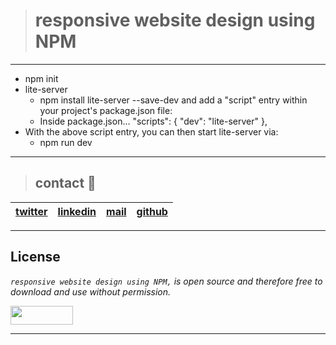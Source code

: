 > # responsive website design using NPM
---
* npm init
* lite-server
  * npm install lite-server --save-dev
  and add a "script" entry within your project's package.json file:
  * Inside package.json...
  "scripts": {
    "dev": "lite-server"
  },
* With the above script entry, you can then start lite-server via:
  * npm run dev
---
> ## contact 💬

| [twitter](https://twitter.com/RICARDO1470) | [linkedin](https://www.linkedin.com/in/ricardo-alfonso-camayo/) | [mail](1466@holbertonschool.com) | [github](https://github.com/ricardo1470/README/blob/master/README.md) |
|---|---|---|---|

---

## License
*`responsive website design using NPM,` is open source and therefore free to download and use without permission.*

<a href="url"><img src="https://www.holbertonschool.com/holberton-logo.png" align="middle" width="100" height="30"></a>

---
